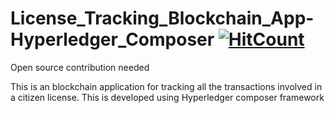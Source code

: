 # License_Tracking_Blockchain_App-Hyperledger_Composer [![HitCount](http://hits.dwyl.io/Jeromeprince99/License_Tracking_Blockchain_App-Hyperledger_Composer.svg)](http://hits.dwyl.io/Jeromeprince99/License_Tracking_Blockchain_App-Hyperledger_Composer)

Open source contribution needed

This is an blockchain application for tracking all the transactions involved in a citizen license. This is developed using Hyperledger composer framework

